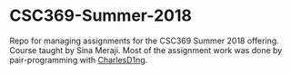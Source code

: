 # CSC369-Summer-2018
Repo for managing assignments for the CSC369 Summer 2018 offering.
Course taught by Sina Meraji.
Most of the assignment work was done by pair-programming with [CharlesD1ng](https://github.com/CharlesD1ng).

